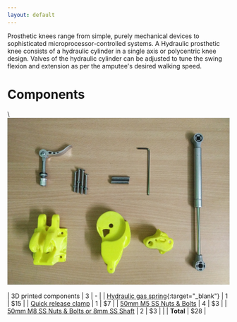 ```yaml
---
layout: default
---
```

Prosthetic knees range from simple, purely mechanical devices to sophisticated microprocessor-controlled systems. A Hydraulic prosthetic knee consists of a hydraulic cylinder in a single axis or polycentric knee design. Valves of the hydraulic cylinder can be adjusted to tune the swing flexion and extension as per the amputee's desired walking speed.

# Components
\\
![components](assets/img/knee-components.jpg)

| 3D printed components | 3 | - |
| [Hydraulic gas spring](https://www.amazon.com/s?k=hydraulic+gas+spring&ref=nb_sb_noss_1){:target="_blank"} | 1 | $15 |
| [Quick release clamp](https://www.amazon.com/s?k=quick+release+clamp+bolt&ref=nb_sb_noss_2) | 1 | $7 |
| [50mm M5 SS Nuts & Bolts](https://www.amazon.com/s?k=m5+50mm+bolt&ref=nb_sb_noss_2) | 4 | $3 |
| [50mm M8 SS Nuts & Bolts or 8mm SS Shaft](https://www.amazon.com/s?k=m8+bolt&ref=nb_sb_noss_2) | 2 | $3 |
| | **Total** | $28 |



